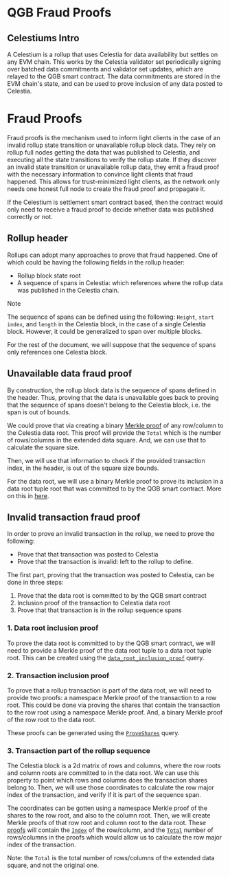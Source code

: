 # QGB Fraud Proofs

## Celestiums Intro

A Celestium is a rollup that uses Celestia for data availability but settles on any EVM chain. This works by the Celestia validator set periodically signing over batched data commitments and validator set updates, which are relayed to the QGB smart contract. The data commitments are stored in the EVM chain's state, and can be used to prove inclusion of any data posted to Celestia.

# Fraud Proofs

Fraud proofs is the mechanism used to inform light clients in the case of an invalid rollup state transition or unavailable rollup block data. They rely on rollup full nodes getting the data that was published to Celestia, and executing all the state transitions to verify the rollup state. If they discover an invalid state transition or unavailable rollup data, they emit a fraud proof with the necessary information to convince light clients that fraud happened. This allows for trust-minimized light clients, as the network only needs one honest full node to create the fraud proof and propagate it.

If the Celestium is settlement smart contract based, then the contract would only need to receive a fraud proof to decide whether data was published correctly or not.

## Rollup header

Rollups can adopt many approaches to prove that fraud happened. One of which could be having the following fields in the rollup header:

- Rollup block state root
- A sequence of spans in Celestia: which references where the rollup data was published in the Celestia chain.

> [!NOTE]  
> The sequence of spans can be defined using the following: `Height`, `start index`, and `length` in the Celestia block, in the case of a single Celestia block. However, it could be generalized to span over multiple blocks.

For the rest of the document, we will suppose that the sequence of spans only references one Celestia block.

## Unavailable data fraud proof

By construction, the rollup block data is the sequence of spans defined in the header. Thus, proving that the data is unavailable goes back to proving that the sequence of spans doesn't belong to the Celestia block, i.e. the span is out of bounds.

We could prove that via creating a binary [Merkle proof](https://github.com/celestiaorg/celestia-core/blob/c3ab251659f6fe0f36d10e0dbd14c29a78a85352/crypto/merkle/proof.go#L19-L31) of any row/column to the Celestia data root. This proof will provide the `Total` which is the number of rows/columns in the extended data square. And, we can use that to calculate the square size.

Then, we will use that information to check if the provided transaction index, in the header, is out of the square size bounds.

For the data root, we will use a binary Merkle proof to prove its inclusion in a data root tuple root that was committed to by the QGB smart contract. More on this in [here](#1-data-root-inclusion-proof).

## Invalid transaction fraud proof

In order to prove an invalid transaction in the rollup, we need to prove the following:

- Prove that that transaction was posted to Celestia
- Prove that the transaction is invalid: left to the rollup to define.

The first part, proving that the transaction was posted to Celestia, can be done in three steps:

1. Prove that the data root is committed to by the QGB smart contract
2. Inclusion proof of the transaction to Celestia data root
3. Prove that that transaction is in the rollup sequence spans

### 1. Data root inclusion proof

To prove the data root is committed to by the QGB smart contract, we will need to provide a Merkle proof of the data root tuple to a data root tuple root. This can be created using the [`data_root_inclusion_proof`](https://github.com/celestiaorg/celestia-core/blob/c3ab251659f6fe0f36d10e0dbd14c29a78a85352/rpc/client/http/http.go#L492-L511) query.

### 2. Transaction inclusion proof

To prove that a rollup transaction is part of the data root, we will need to provide two proofs: a namespace Merkle proof of the transaction to a row root. This could be done via proving the shares that contain the transaction to the row root using a namespace Merkle proof. And, a binary Merkle proof of the row root to the data root.

These proofs can be generated using the [`ProveShares`](https://github.com/celestiaorg/celestia-core/blob/c3ab251659f6fe0f36d10e0dbd14c29a78a85352/rpc/client/http/http.go#L526-L543) query.

### 3. Transaction part of the rollup sequence

The Celestia block is a 2d matrix of rows and columns, where the row roots and column roots are committed to in the data root. We can use this property to point which rows and columns does the transaction shares belong to. Then, we will use those coordinates to calculate the row major index of the transaction, and verify if it is part of the sequence span.

The coordinates can be gotten using a namespace Merkle proof of the shares to the row root, and also to the column root. Then, we will create Merkle proofs of that row root and column root to the data root. These [proofs](https://github.com/celestiaorg/celestia-core/blob/c3ab251659f6fe0f36d10e0dbd14c29a78a85352/crypto/merkle/proof.go#L19-L31) will contain the [`Index`](https://github.com/celestiaorg/celestia-core/blob/c3ab251659f6fe0f36d10e0dbd14c29a78a85352/crypto/merkle/proof.go#L28) of the row/column, and the [`Total`](https://github.com/celestiaorg/celestia-core/blob/c3ab251659f6fe0f36d10e0dbd14c29a78a85352/crypto/merkle/proof.go#L27) number of rows/columns in the proofs which would allow us to calculate the row major index of the transaction.

Note: the `Total` is the total number of rows/columns of the extended data square, and not the original one.
